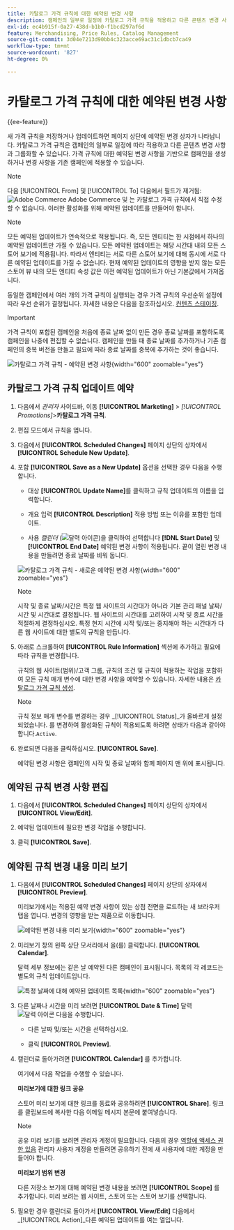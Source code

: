 ```yaml
---
title: 카탈로그 가격 규칙에 대한 예약된 변경 사항
description: 캠페인의 일부로 일정에 카탈로그 가격 규칙을 적용하고 다른 콘텐츠 변경 사항과 그룹화하는 방법을 알아봅니다.
exl-id: ec4b915f-0a27-438d-b1b0-f1bcd297af6d
feature: Merchandising, Price Rules, Catalog Management
source-git-commit: 3d04e7213d90bb4c323acce69ac31c1dbcb7ca49
workflow-type: tm+mt
source-wordcount: '827'
ht-degree: 0%

---
```


# 카탈로그 가격 규칙에 대한 예약된 변경 사항

{{ee-feature}}

새 가격 규칙을 저장하거나 업데이트하면 페이지 상단에 예약된 변경 상자가 나타납니다. 카탈로그 가격 규칙은 캠페인의 일부로 일정에 따라 적용하고 다른 콘텐츠 변경 사항과 그룹화할 수 있습니다. 가격 규칙에 대한 예약된 변경 사항을 기반으로 캠페인을 생성하거나 변경 사항을 기존 캠페인에 적용할 수 있습니다.

>[!NOTE]
>
>다음 [!UICONTROL From] 및 [!UICONTROL To] 다음에서 필드가 제거됨: ![Adobe Commerce](../assets/adobe-logo.svg) Adobe Commerce 및 는 카탈로그 가격 규칙에서 직접 수정할 수 없습니다. 이러한 활성화를 위해 예약된 업데이트를 만들어야 합니다.

>[!NOTE]
>
>모든 예약된 업데이트가 연속적으로 적용됩니다. 즉, 모든 엔티티는 한 시점에서 하나의 예약된 업데이트만 가질 수 있습니다. 모든 예약된 업데이트는 해당 시간대 내의 모든 스토어 보기에 적용됩니다. 따라서 엔티티는 서로 다른 스토어 보기에 대해 동시에 서로 다른 예약된 업데이트를 가질 수 없습니다. 현재 예약된 업데이트의 영향을 받지 않는 모든 스토어 뷰 내의 모든 엔티티 속성 값은 이전 예약된 업데이트가 아닌 기본값에서 가져옵니다.

동일한 캠페인에서 여러 개의 가격 규칙이 실행되는 경우 가격 규칙의 우선순위 설정에 따라 우선 순위가 결정됩니다. 자세한 내용은 다음을 참조하십시오. [컨텐츠 스테이징](../content-design/content-staging.md).

>[!IMPORTANT]
>
>가격 규칙이 포함된 캠페인을 처음에 종료 날짜 없이 만든 경우 종료 날짜를 포함하도록 캠페인을 나중에 편집할 수 없습니다. 캠페인을 만들 때 종료 날짜를 추가하거나 기존 캠페인의 중복 버전을 만들고 필요에 따라 종료 날짜를 중복에 추가하는 것이 좋습니다.

![카탈로그 가격 규칙 - 예약된 변경 사항](./assets/price-rule-catalog-scheduled.png){width="600" zoomable="yes"}

## 카탈로그 가격 규칙 업데이트 예약

1. 다음에서 _관리자_ 사이드바, 이동 **[!UICONTROL Marketing]** > _[!UICONTROL Promotions]_>**카탈로그 가격 규칙**.

1. 편집 모드에서 규칙을 엽니다.

1. 다음에서 **[!UICONTROL Scheduled Changes]** 페이지 상단의 상자에서 **[!UICONTROL Schedule New Update]**.

1. 포함 **[!UICONTROL Save as a New Update]** 옵션을 선택한 경우 다음을 수행합니다.

   - 대상 **[!UICONTROL Update Name]**&#x200B;를 클릭하고 규칙 업데이트의 이름을 입력합니다.

   - 개요 입력 **[!UICONTROL Description]** 적용 방법 또는 이유를 포함한 업데이트.

   - 사용 _캘린더_ (![달력 아이콘](../assets/icon-calendar.png))을 클릭하여 선택합니다 **[!DNL Start Date]** 및 **[!UICONTROL End Date]** 예약된 변경 사항이 적용됩니다. 끝이 열린 변경 내용을 만들려면 종료 날짜를 비워 둡니다.

   ![카탈로그 가격 규칙 - 새로운 예약된 변경 사항](./assets/price-rule-catalog-schedule-update.png){width="600" zoomable="yes"}

   >[!NOTE]
   >
   >시작 및 종료 날짜/시간은 특정 웹 사이트의 시간대가 아니라 기본 관리 패널 날짜/시간 및 시간대로 결정됩니다. 웹 사이트의 시간대를 고려하여 시작 및 종료 시간을 적절하게 결정하십시오. 특정 현지 시간에 시작 및/또는 중지해야 하는 시간대가 다른 웹 사이트에 대한 별도의 규칙을 만듭니다.

1. 아래로 스크롤하여 **[!UICONTROL Rule Information]** 섹션에 추가하고 필요에 따라 규칙을 변경합니다.

   규칙의 웹 사이트(범위)/고객 그룹, 규칙의 조건 및 규칙이 적용하는 작업을 포함하여 모든 규칙 매개 변수에 대한 변경 사항을 예약할 수 있습니다. 자세한 내용은 [카탈로그 가격 규칙 생성](price-rules-catalog-create.md).

   >[!NOTE]
   >
   >규칙 정보 매개 변수를 변경하는 경우 _[!UICONTROL Status]_가 올바르게 설정되었습니다. 를 변경하여 활성화된 규칙이 적용되도록 하려면 상태가 다음과 같아야 합니다.`Active`.

1. 완료되면 다음을 클릭하십시오. **[!UICONTROL Save]**.

   예약된 변경 사항은 캠페인의 시작 및 종료 날짜와 함께 페이지 맨 위에 표시됩니다.

## 예약된 규칙 변경 사항 편집

1. 다음에서 **[!UICONTROL Scheduled Changes]** 페이지 상단의 상자에서 **[!UICONTROL View/Edit]**.

1. 예약된 업데이트에 필요한 변경 작업을 수행합니다.

1. 클릭 **[!UICONTROL Save]**.

## 예약된 규칙 변경 내용 미리 보기

1. 다음에서 **[!UICONTROL Scheduled Changes]** 페이지 상단의 상자에서 **[!UICONTROL Preview]**.

   미리보기에서는 적용된 예약 변경 사항이 있는 상점 전면을 로드하는 새 브라우저 탭을 엽니다. 변경의 영향을 받는 제품으로 이동합니다.

   ![예약된 변경 내용 미리 보기](./assets/price-rule-catalog-scheduled-update-preview.png){width="600" zoomable="yes"}

1. 미리보기 창의 왼쪽 상단 모서리에서 을(를) 클릭합니다. **[!UICONTROL Calendar]**.

   달력 세부 정보에는 같은 날 예약된 다른 캠페인이 표시됩니다. 목록의 각 레코드는 별도의 규칙 업데이트입니다.

   ![특정 날짜에 대해 예약된 업데이트 목록](./assets/price-rule-catalog-scheduled-preview-calendar.png){width="600" zoomable="yes"}

1. 다른 날짜나 시간을 미리 보려면 **[!UICONTROL Date & Time]** 달력 ![달력 아이콘](../assets/icon-calendar.png) 다음을 수행합니다.

   - 다른 날짜 및/또는 시간을 선택하십시오.

   - 클릭 **[!UICONTROL Preview]**.

1. 캘린더로 돌아가려면 **[!UICONTROL Calendar]** 를 추가합니다.

   여기에서 다음 작업을 수행할 수 있습니다.

   **미리보기에 대한 링크 공유**

   스토어 미리 보기에 대한 링크를 동료와 공유하려면 **[!UICONTROL Share]**. 링크를 클립보드에 복사한 다음 이메일 메시지 본문에 붙여넣습니다.

   >[!NOTE]
   >
   >공유 미리 보기를 보려면 관리자 계정이 필요합니다. 다음의 경우 [역할에 액세스 권한 있음](../systems/permissions-user-roles.md) 관리자 사용자 계정을 만들려면 공유하기 전에 새 사용자에 대한 계정을 만들어야 합니다.

   **미리보기 범위 변경**

   다른 저장소 보기에 대해 예약된 변경 내용을 보려면 **[!UICONTROL Scope]** 를 추가합니다. 미리 보려는 웹 사이트, 스토어 또는 스토어 보기를 선택합니다.

1. 필요한 경우 캘린더로 돌아가서 **[!UICONTROL View/Edit]** 다음에서 _[!UICONTROL Action]_다른 예약된 업데이트를 여는 열입니다.
